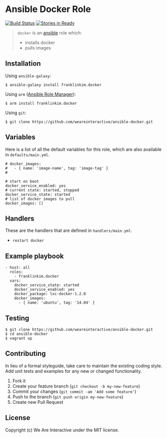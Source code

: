 # Ansible Docker Role

[![Build Status](https://travis-ci.org/weareinteractive/ansible-docker.png?branch=master)](https://travis-ci.org/weareinteractive/ansible-docker)
[![Stories in Ready](https://badge.waffle.io/weareinteractive/ansible-docker.svg?label=ready&title=Ready)](http://waffle.io/weareinteractive/ansible-docker)

> `docker` is an [ansible](http://www.ansible.com) role which: 
> 
> * installs docker
> * pulls images

## Installation

Using `ansible-galaxy`:

```
$ ansible-galaxy install franklinkim.docker
```

Using `arm` ([Ansible Role Manager](https://github.com/mirskytech/ansible-role-manager/)):

```
$ arm install franklinkim.docker
```

Using `git`:

```
$ git clone https://github.com/weareinteractive/ansible-docker.git
```

## Variables

Here is a list of all the default variables for this role, which are also available in `defaults/main.yml`.

```
# docker_images:
#   - { name: 'image-name', tag: 'image-tag' }
#

# start on boot
docker_service_enabled: yes
# current state: started, stopped
docker_service_state: started
# list of docker images to pull
docker_images: []
```

## Handlers

These are the handlers that are defined in `handlers/main.yml`.

* `restart docker` 

## Example playbook

```
- host: all
  roles: 
    - franklinkim.docker
  vars:
    docker_service_state: started
    docker_service_enabled: yes
    docker_package: lxc-docker-1.2.0
    docker_images: 
      - { name: 'ubuntu', tag: '14.04' }
```

## Testing

```
$ git clone https://github.com/weareinteractive/ansible-docker.git
$ cd ansible-docker
$ vagrant up
```

## Contributing

In lieu of a formal styleguide, take care to maintain the existing coding style. Add unit tests and examples for any new or changed functionality.

1. Fork it
2. Create your feature branch (`git checkout -b my-new-feature`)
3. Commit your changes (`git commit -am 'Add some feature'`)
4. Push to the branch (`git push origin my-new-feature`)
5. Create new Pull Request

## License
Copyright (c) We Are Interactive under the MIT license.
